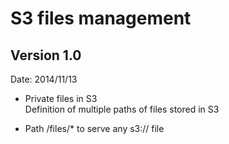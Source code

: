 # S3 files management

## Version 1.0 

Date: 2014/11/13

- Private files in S3  
Definition of multiple paths of files stored in S3

- Path /files/* to serve any s3:// file
